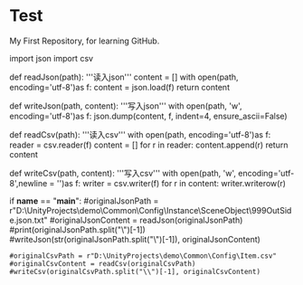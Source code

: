 # Test
My First Repository, for learning GitHub.


import json
import csv

def readJson(path):
    '''读入json'''
    content = []
    with open(path, encoding='utf-8')as f:
        content = json.load(f)
    return content

def writeJson(path, content):
    '''写入json'''
    with open(path, 'w', encoding='utf-8')as f:
        json.dump(content, f, indent=4, ensure_ascii=False)

def readCsv(path):
    '''读入csv'''
    with open(path, encoding='utf-8')as f:
        reader = csv.reader(f)
        content = []
        for r in reader:
            content.append(r)
        return content

def writeCsv(path, content):
    '''写入csv'''
    with open(path, 'w', encoding='utf-8',newline = '')as f:
        writer = csv.writer(f)
        for r in content:
            writer.writerow(r)

if __name__ == "__main__":
    #originalJsonPath = r"D:\UnityProjects\demo\Common\Config\Instance\SceneObject\999OutSide.json.txt"
    #originalJsonContent = readJson(originalJsonPath)
    #print(originalJsonPath.split("\\")[-1])
    #writeJson(str(originalJsonPath.split("\\")[-1]), originalJsonContent)

    #originalCsvPath = r"D:\UnityProjects\demo\Common\Config\Item.csv"
    #originalCsvContent = readCsv(originalCsvPath)
    #writeCsv(originalCsvPath.split("\\")[-1], originalCsvContent)
